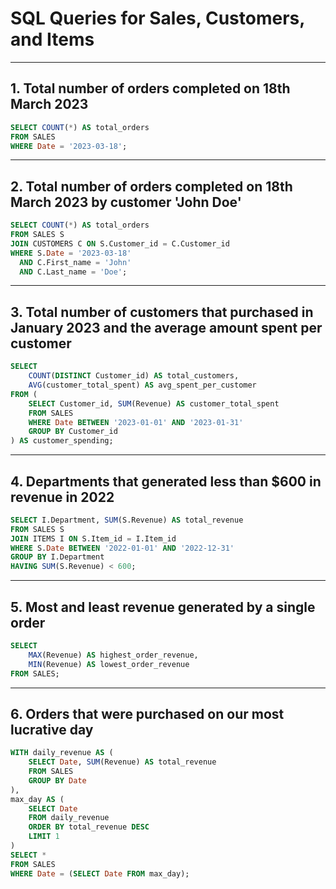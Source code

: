 # SQL Queries for Sales, Customers, and Items

---

## 1. Total number of orders completed on 18th March 2023

```sql
SELECT COUNT(*) AS total_orders
FROM SALES
WHERE Date = '2023-03-18';
```

---

## 2. Total number of orders completed on 18th March 2023 by customer 'John Doe'

```sql
SELECT COUNT(*) AS total_orders
FROM SALES S
JOIN CUSTOMERS C ON S.Customer_id = C.Customer_id
WHERE S.Date = '2023-03-18'
  AND C.First_name = 'John'
  AND C.Last_name = 'Doe';
```

---

## 3. Total number of customers that purchased in January 2023 and the average amount spent per customer

```sql
SELECT 
    COUNT(DISTINCT Customer_id) AS total_customers,
    AVG(customer_total_spent) AS avg_spent_per_customer
FROM (
    SELECT Customer_id, SUM(Revenue) AS customer_total_spent
    FROM SALES
    WHERE Date BETWEEN '2023-01-01' AND '2023-01-31'
    GROUP BY Customer_id
) AS customer_spending;
```

---

## 4. Departments that generated less than $600 in revenue in 2022

```sql
SELECT I.Department, SUM(S.Revenue) AS total_revenue
FROM SALES S
JOIN ITEMS I ON S.Item_id = I.Item_id
WHERE S.Date BETWEEN '2022-01-01' AND '2022-12-31'
GROUP BY I.Department
HAVING SUM(S.Revenue) < 600;
```

---

## 5. Most and least revenue generated by a single order

```sql
SELECT 
    MAX(Revenue) AS highest_order_revenue,
    MIN(Revenue) AS lowest_order_revenue
FROM SALES;
```

---

## 6. Orders that were purchased on our most lucrative day

```sql
WITH daily_revenue AS (
    SELECT Date, SUM(Revenue) AS total_revenue
    FROM SALES
    GROUP BY Date
),
max_day AS (
    SELECT Date
    FROM daily_revenue
    ORDER BY total_revenue DESC
    LIMIT 1
)
SELECT *
FROM SALES
WHERE Date = (SELECT Date FROM max_day);
```
